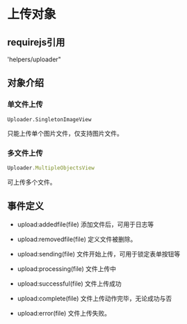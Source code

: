 # 上传对象

## requirejs引用
'helpers/uploader"

## 对象介绍

### 单文件上传
```
Uploader.SingletonImageView
```
只能上传单个图片文件，仅支持图片文件。


### 多文件上传
```javascript
Uploader.MultipleObjectsView
```
可上传多个文件。


## 事件定义

- upload:addedfile(file)
  添加文件后，可用于日志等

- upload:removedfile(file)
  定义文件被删除。

- upload:sending(file)
  文件开始上传，可用于锁定表单按钮等

- upload:processing(file)
  文件上传中

- upload:successful(file)
  文件上传成功

- upload:complete(file)
  文件上传动作完毕，无论成功与否

- upload:error(file)
  文件上传失败。


